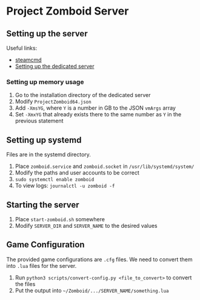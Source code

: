 # Project Zomboid Server

## Setting up the server

Useful links:

- [steamcmd](https://developer.valvesoftware.com/wiki/SteamCMD#Linux)
- [Setting up the dedicated server](https://pzwiki.net/wiki/Dedicated_Server)

### Setting up memory usage

1. Go to the installation directory of the dedicated server
2. Modify `ProjectZomboid64.json`
3. Add `-XmsYG`, where `Y` is a number in GB to the JSON `vmArgs` array
4. Set `-XmxYG` that already exists there to the same number as `Y` in the previous statement

## Setting up systemd

Files are in the systemd directory.

1. Place `zomboid.service` and `zomboid.socket` in `/usr/lib/systemd/system/`
2. Modify the paths and user accounts to be correct
3. `sudo systemctl enable zomboid`
4. To view logs: `journalctl -u zomboid -f`

## Starting the server

1. Place `start-zomboid.sh` somewhere
2. Modify `SERVER_DIR` and `SERVER_NAME` to the desired values

## Game Configuration

The provided game configurations are `.cfg` files. We need to convert them into `.lua` files for the server.

1. Run `python3 scripts/convert-config.py <file_to_convert>` to convert the files
2. Put the output into `~/Zomboid/.../SERVER_NAME/something.lua`
